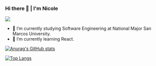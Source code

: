 
### Hi there 👋 | I'm Nicole
<a href="https://www.linkedin.com/in/nicole-tumi" target="_blank">
<img src="https://img.shields.io/badge/LinkedIn-0077B5?style=for-the-badge&logo=linkedin&logoColor=white"/>
</a>

- 🔭 I’m currently studying Software Engineering at National Major San Marcos University.
- 🌱 I’m currently learning React.

[![Anurag's GitHub stats](https://github-readme-stats.vercel.app/api?username=nicole-tumi&show_icons=true&theme=dracula)](https://github.com/anuraghazra/github-readme-stats)

[![Top Langs](https://github-readme-stats.vercel.app/api/top-langs/?username=nicole-tumi&layout=compact&theme=dracula)](https://github.com/anuraghazra/github-readme-stats)

<!--
**nicole-tumi/nicole-tumi** is a ✨ _special_ ✨ repository because its `README.md` (this file) appears on your GitHub profile.

Here are some ideas to get you started:

- 🔭 I’m currently working on ...
- 🌱 I’m currently learning ...
- 👯 I’m looking to collaborate on ...
- 🤔 I’m looking for help with ...
- 💬 Ask me about ...
- 📫 How to reach me: ...
- 😄 Pronouns: ...
- ⚡ Fun fact: ...
-->

